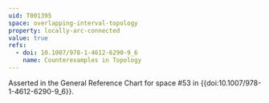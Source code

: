 ```yaml
---
uid: T001395
space: overlapping-interval-topology
property: locally-arc-connected
value: true
refs:
  - doi: 10.1007/978-1-4612-6290-9_6
    name: Counterexamples in Topology
---
```

Asserted in the General Reference Chart for space #53 in
{{doi:10.1007/978-1-4612-6290-9_6}}.
